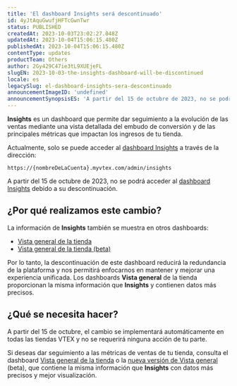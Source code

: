```yaml
---
title: 'El dashboard Insights será descontinuado'
id: 4yJtAquGwufjHFTcGwnTwr
status: PUBLISHED
createdAt: 2023-10-03T23:02:27.048Z
updatedAt: 2023-10-04T15:06:15.480Z
publishedAt: 2023-10-04T15:06:15.480Z
contentType: updates
productTeam: Others
author: 2Gy429C47ie3tL9XUEjeFL
slugEN: 2023-10-03-the-insights-dashboard-will-be-discontinued
locale: es
legacySlug: el-dashboard-insights-sera-descontinuado
announcementImageID: 'undefined'
announcementSynopsisES: 'A partir del 15 de octubre de 2023, no se podrá acceder al dashboard Insights debido a su descontinuación.'
---
```


**Insights** es un dashboard que permite dar seguimiento a la evolución de las ventas mediante una vista detallada del embudo de conversión y de las principales métricas que impactan los ingresos de tu tienda.

Actualmente, solo se puede acceder al [dashboard Insights](https://help.vtex.com/es/tutorial/acompanhando-a-evolucao-das-suas-vendas--5QtyTR0jFy9gDnr4EYCjdq) a través de la dirección:
```
https://{nombreDeLaCuenta}.myvtex.com/admin/insights
```

A partir del 15 de octubre de 2023, no se podrá acceder al [dashboard Insights](https://help.vtex.com/es/tutorial/acompanhando-a-evolucao-das-suas-vendas--5QtyTR0jFy9gDnr4EYCjdq) debido a su descontinuación.

## ¿Por qué realizamos este cambio?

La información de **Insights** también se muestra en otros dashboards:
- [Vista general de la tienda](https://help.vtex.com/es/tutorial/visao-geral-da-loja--P8ahguoRs0U3PzmXg2wuQ)
- [Vista general de la tienda (beta)](https://help.vtex.com/es/tutorial/visao-geral-da-loja-beta--7i8wNsQQgbbFhYMYbQ5X46)

Por lo tanto, la descontinuación de este dashboard reducirá la redundancia de la plataforma y nos permitirá enfocarnos en mantener y mejorar una experiencia unificada. Los dashboards **Vista general** de la tienda proporcionan la misma información que **Insights** y contienen datos más precisos.

## ¿Qué se necesita hacer?

A partir del 15 de octubre, el cambio se implementará automáticamente en todas las tiendas VTEX y no se requerirá ninguna acción de tu parte.

Si deseas dar seguimiento a las métricas de ventas de tu tienda, consulta el dashboard [Vista general de la tienda](https://help.vtex.com/es/tutorial/visao-geral-da-loja--P8ahguoRs0U3PzmXg2wuQ) o la [nueva versión de Vista general](https://help.vtex.com/pt/tutorial/visao-geral-da-loja-beta--7i8wNsQQgbbFhYMYbQ5X46) (beta), que contiene la misma información que **Insights** con datos más precisos y mejor visualización.
